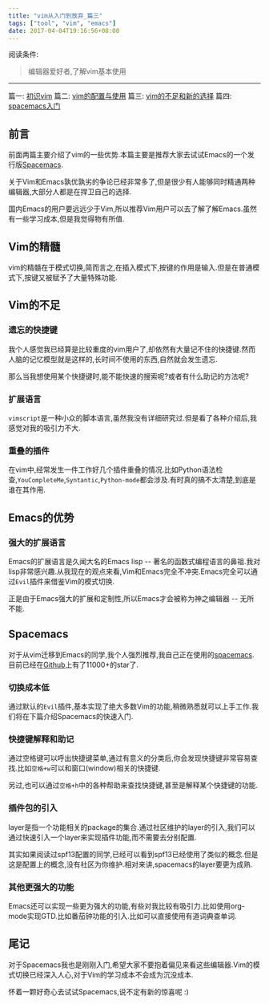 ```yaml
---
title: "vim从入门到放弃_篇三"
tags: ["tool", "vim", "emacs"]
date: 2017-04-04T19:16:56+08:00
---
```


阅读条件:
> 编辑器爱好者,了解vim基本使用

---

篇一: [初识vim](http://yitinglove.cn/blog/2017/03/19/vim_to_emacs_1/)
篇二: [vim的配置与使用](http://yitinglove.cn/blog/2017/03/26/vim_to_emacs_2/)
篇三: [vim的不足和新的选择](http://yitinglove.cn/blog/2017/04/04/vim_to_emacs_3/)
篇四: [spacemacs入门](http://yitinglove.cn/blog/2017/04/23/vim_to_emacs_4/)

<!--more-->

## 前言
前面两篇主要介绍了vim的一些优势.本篇主要是推荐大家去试试Emacs的一个发行版[Spacemacs](http://spacemacs.org/).

关于Vim和Emacs孰优孰劣的争论已经非常多了,但是很少有人能够同时精通两种编辑器,大部分人都是在捍卫自己的选择.

国内Emacs的用户要远远少于Vim,所以推荐Vim用户可以去了解了解Emacs.虽然有一些学习成本,但是我觉得物有所值.

## Vim的精髓
vim的精髓在于模式切换,简而言之,在插入模式下,按键的作用是输入.但是在普通模式下,按键又被赋予了大量特殊功能.

## Vim的不足
### 遗忘的快捷键
我个人感觉我已经算是比较重度的vim用户了,却依然有大量记不住的快捷键.然而人脑的记忆模型就是这样的,长时间不使用的东西,自然就会发生遗忘.

那么当我想使用某个快捷键时,能不能快速的搜索呢?或者有什么助记的方法呢?

### 扩展语言
`vimscript`是一种小众的脚本语言,虽然我没有详细研究过.但是看了各种介绍后,我感觉对我的吸引力不大.

### 重叠的插件
在vim中,经常发生一件工作好几个插件重叠的情况.比如Python语法检查,`YouCompleteMe`,`Syntantic`,`Python-mode`都会涉及.有时真的搞不太清楚,到底是谁在其作用.

## Emacs的优势
### 强大的扩展语言
Emacs的扩展语言是久闻大名的Emacs lisp -- 著名的函数式编程语言的鼻祖.我对lisp非常感兴趣.从我现在的观点来看,Vim和Emacs完全不冲突.Emacs完全可以通过`Evil`插件来借鉴Vim的模式切换.

正是由于Emacs强大的扩展和定制性,所以Emacs才会被称为神之编辑器 -- 无所不能.

## Spacemacs
对于从vim迁移到Emacs的同学,我个人强烈推荐,我自己正在使用的[spacemacs](http://spacemacs.org/).目前已经在[Github](https://github.com/syl20bnr/spacemacs)上有了11000+的star了.

### 切换成本低
通过默认的`Evil`插件,基本实现了绝大多数Vim的功能,稍微熟悉就可以上手工作.我们将在下篇介绍Spacemacs的快速入门.

### 快捷键解释和助记
通过空格键可以呼出快捷键菜单,通过有意义的分类后,你会发现快捷键非常容易查找.比如`空格+w`可以和窗口(window)相关的快捷键.

另过,也可以通过`空格+h`中的各种帮助来查找快捷键,甚至是解释某个快捷键的功能.

### 插件包的引入
layer是指一个功能相关的package的集合.通过社区维护的layer的引入,我们可以通过快速引入一个layer来实现插件功能,而不需要去分别配置.

其实如果阅读过spf13配置的同学,已经可以看到spf13已经使用了类似的概念.但是这是配置上的概念,没有社区为你维护.相对来讲,spacemacs的layer要更为成熟.

### 其他更强大的功能
Emacs还可以实现一些更为强大的功能,有些对我比较有吸引力.比如使用org-mode实现GTD.比如番茄钟功能的引入.比如可以直接使用有道词典查单词.

## 尾记
对于Spacemacs我也是刚刚入门,希望大家不要抱着偏见来看这些编辑器.Vim的模式切换已经深入人心,对于Vim的学习成本不会成为沉没成本.

怀着一颗好奇心去试试Spacemacs,说不定有新的惊喜呢 :)

